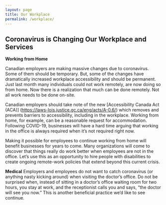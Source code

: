 ```yaml
---
layout: page
title: Our Workplace
permalink: /workplace/
---
```


## Coronavirus is Changing Our Workplace and Services
 
**Working from Home**

Canadian employers are making massive changes due to coronavirus. Some of them should be temporary. But, some of the changes have dramatically increased workplace accessibility and should be permanent.
Just last month many individuals could not work remotely, are now doing so from home. Now there is a realization that much can be done remotely. Not all work needs to be done on-site.

Canadian employers should take note of the new [Accessibility Canada Act (ACA)] (https://laws-lois.justice.gc.ca/eng/acts/A-0.6/)  which removes and prevents barriers to accessibility, including in the workplace. Working from home, for example, can be a reasonable request for accommodation. Following COVID-19,  businesses will have a hard time arguing that working in the office is always required when it’s not required right now.

Making it possible for employees to continue working from home will benefit businesses for years to come. Many organizations will come to discover that things really do work better when employees are not in the office. Let’s use this as an opportunity to hire people with disabilities to create ongoing remote-work policies that extend beyond this current crisis.

**Medical**
Employers and employees do not want to catch coronavirus (or anything nasty kicking around) when visiting the doctor’s office. Do not be surprised when, instead of sitting in a doctor’s office waiting room for two hours, you stay at work, and the receptionist calls you and says, “the doctor will see you now.” This is another beneficial practice we’d like to see continue.

